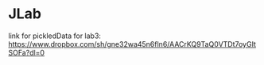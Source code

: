 # JLab

link for pickledData for lab3: https://www.dropbox.com/sh/gne32wa45n6fln6/AACrKQ9TaQ0VTDt7oyGItSOFa?dl=0
